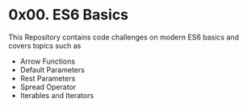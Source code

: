 # 0x00. ES6 Basics

This Repository contains code challenges on modern ES6 basics and covers topics such as 
- Arrow Functions
- Default Parameters
- Rest Parameters
- Spread Operator
- Iterables and Iterators